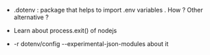 - .dotenv : package that helps to import .env variables . How ? Other alternative ?

- Learn about process.exit() of nodejs

- -r dotenv/config --experimental-json-modules about it